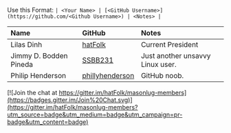 Use this Format:
```| <Your Name> | [<GitHub Username>](https://github.com/<Github Username>) | <Notes> |```

| **Name** | **GitHub**| **Notes** |
|:---------|:----------|:----------|
|Lilas Dinh|[hatFolk](https://github.com/hatFolk)|Current President|
|Jimmy D. Bodden Pineda|[SSBB231](https://github.com/SSBB231)|Just another unsavvy Linux user.|
| Philip Henderson | [phillyhenderson](https://github.com/phillyhenderson) | GitHub noob. |

[![Join the chat at https://gitter.im/hatFolk/masonlug-members](https://badges.gitter.im/Join%20Chat.svg)](https://gitter.im/hatFolk/masonlug-members?utm_source=badge&utm_medium=badge&utm_campaign=pr-badge&utm_content=badge)
